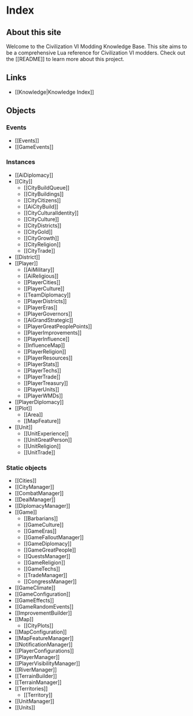 # Index
## About this site
Welcome to the Civilization VI Modding Knowledge Base. This site aims to be a comprehensive Lua reference for Civilization VI modders. Check out the [[README]] to learn more about this project.

## Links
- [[Knowledge|Knowledge Index]]

## Objects

### Events
- [[Events]]
- [[GameEvents]]

### Instances
- [[AiDiplomacy]]
- [[City]]
	- [[CityBuildQueue]]
	- [[CityBuildings]]
	- [[CityCitizens]]
	- [[AiCityBuild]]
	- [[CityCulturalIdentity]]
	- [[CityCulture]]
	- [[CityDistricts]]
	- [[CityGold]]
	- [[CityGrowth]]
	- [[CityReligion]]
	- [[CityTrade]]
- [[District]]
- [[Player]]
	- [[AiMilitary]]
	- [[AiReligious]]
	- [[PlayerCities]]
	- [[PlayerCulture]]
	- [[TeamDiplomacy]]
	- [[PlayerDistricts]]
	- [[PlayerEras]]
	- [[PlayerGovernors]]
	- [[AiGrandStrategic]]
	- [[PlayerGreatPeoplePoints]]
	- [[PlayerImprovements]]
	- [[PlayerInfluence]]
	- [[InfluenceMap]]
	- [[PlayerReligion]]
	- [[PlayerResources]]
	- [[PlayerStats]]
	- [[PlayerTechs]]
	- [[PlayerTrade]]
	- [[PlayerTreasury]]
	- [[PlayerUnits]]
	- [[PlayerWMDs]]
- [[PlayerDiplomacy]]
- [[Plot]]
	- [[Area]]
	- [[MapFeature]]
- [[Unit]]
	- [[UnitExperience]]
	- [[UnitGreatPerson]]
	- [[UnitReligion]]
	- [[UnitTrade]]

### Static objects
- [[Cities]]
- [[CityManager]]
- [[CombatManager]]
- [[DealManager]]
- [[DiplomacyManager]]
- [[Game]]
	- [[Barbarians]]
	- [[GameCulture]]
	- [[GameEras]]
	- [[GameFalloutManager]]
	- [[GameDiplomacy]]
	- [[GameGreatPeople]]
	- [[QuestsManager]]
	- [[GameReligion]]
	- [[GameTechs]]
	- [[TradeManager]]
	- [[CongressManager]]
- [[GameClimate]]
- [[GameConfiguration]]
- [[GameEffects]]
- [[GameRandomEvents]]
- [[ImprovementBuilder]]
- [[Map]]
	- [[CityPlots]]
- [[MapConfiguration]]
- [[MapFeatureManager]]
- [[NotificationManager]]
- [[PlayerConfigurations]]
- [[PlayerManager]]
- [[PlayerVisibilityManager]]
- [[RiverManager]]
- [[TerrainBuilder]]
- [[TerrainManager]]
- [[Territories]]
	- [[Territory]]
- [[UnitManager]]
- [[Units]]